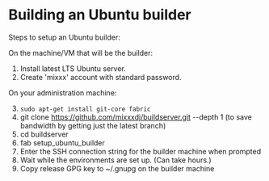 
Building an Ubuntu builder
==========================

Steps to setup an Ubuntu builder:

On the machine/VM that will be the builder:
1. Install latest LTS Ubuntu server.
2. Create 'mixxx' account with standard password.

On your administration machine:

3. `sudo apt-get install git-core fabric`
4. git clone https://github.com/mixxxdj/buildserver.git --depth 1   (to save bandwidth by getting just the latest branch)
5. cd buildserver
6. fab setup_ubuntu_builder
7. Enter the SSH connection string for the builder machine when prompted
8. Wait while the environments are set up. (Can take hours.)
9. Copy release GPG key to ~/.gnupg on the builder machine
